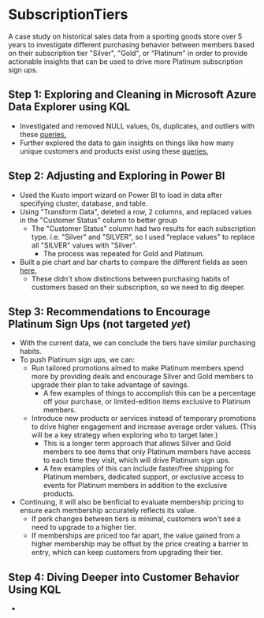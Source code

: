 # SubscriptionTiers

A case study on historical sales data from a sporting goods store over 5 years to investigate different purchasing behavior between members based on their subscription tier "Silver", "Gold", or "Platinum" 
in order to provide actionable insights that can be used to drive more Platinum subscription sign ups.

## Step 1: Exploring and Cleaning in Microsoft Azure Data Explorer using KQL
- Investigated and removed NULL values, 0s, duplicates, and outliers with these [queries.](https://github.com/V-Holguin/SubscriptionTiers/blob/main/KQL%20Queries/1.1.txt)
- Further explored the data to gain insights on things like how many unique customers and products exist using these [queries.](https://github.com/V-Holguin/SubscriptionTiers/blob/main/KQL%20Queries/1.2.txt)

## Step 2: Adjusting and Exploring in Power BI
- Used the Kusto import wizard on Power BI to load in data after specifying cluster, database, and table.
- Using "Transform Data", deleted a row, 2 columns, and replaced values in the "Customer Status" column to better group
  - The "Customer Status" column had two results for each subscription type. i.e. "Silver" and "SILVER", so I used "replace values" to replace all "SILVER" values with "Silver".
    - The process was repeated for Gold and Platinum.
- Built a pie chart and bar charts to compare the different fields as seen [here.](https://github.com/V-Holguin/SubscriptionTiers/blob/main/Visualization.png)
  - These didn't show distinctions between purchasing habits of customers based on their subscription, so we need to dig deeper.

## Step 3: Recommendations to Encourage Platinum Sign Ups (not targeted *yet*)
- With the current data, we can conclude the tiers have similar purchasing habits.
- To push Platinum sign ups, we can:
  - Run tailored promotions aimed to make Platinum members spend more by providing deals and encourage Silver and Gold members to upgrade their plan to take advantage of savings.
    - A few examples of things to accomplish this can be a percentage off your purchase, or limited-edition items exclusive to Platinum members.
  - Introduce new products or services instead of temporary promotions to drive higher engagement and increase average order values. (This will be a key strategy when exploring who to target later.)
    - This is a longer term approach that allows Silver and Gold members to see items that only Platinum members have access to each time they visit, which will drive Platinum sign ups.
    - A few examples of this can include faster/free shipping for Platinum members, dedicated support, or exclusive access to events for Platinum members in addition to the exclusive products.
- Continuing, it will also be benficial to evaluate membership pricing to ensure each membership accurately reflects its value.
  - If perk changes between tiers is minimal, customers won't see a need to upgrade to a higher tier.
  - If memberships are priced too far apart, the value gained from a higher membership may be offset by the price creating a barrier to entry, which can keep customers from upgrading their tier.

## Step 4: Diving Deeper into Customer Behavior Using KQL
- 
